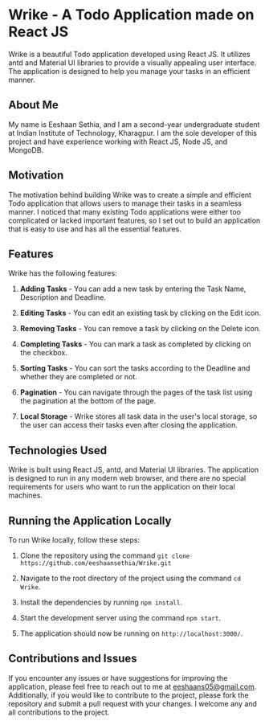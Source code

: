 # Wrike - A Todo Application made on React JS

Wrike is a beautiful Todo application developed using React JS. It utilizes antd and Material UI libraries to provide a visually appealing user interface. The application is designed to help you manage your tasks in an efficient manner.

## About Me

My name is Eeshaan Sethia, and I am a second-year undergraduate student at Indian Institute of Technology, Kharagpur. I am the sole developer of this project and have experience working with React JS, Node JS, and MongoDB.

## Motivation

The motivation behind building Wrike was to create a simple and efficient Todo application that allows users to manage their tasks in a seamless manner. I noticed that many existing Todo applications were either too complicated or lacked important features, so I set out to build an application that is easy to use and has all the essential features.

## Features

Wrike has the following features:

1. **Adding Tasks** - You can add a new task by entering the Task Name, Description and Deadline.

2. **Editing Tasks** - You can edit an existing task by clicking on the Edit icon.

3. **Removing Tasks** - You can remove a task by clicking on the Delete icon.

4. **Completing Tasks** - You can mark a task as completed by clicking on the checkbox.

5. **Sorting Tasks** - You can sort the tasks according to the Deadline and whether they are completed or not.

6. **Pagination** - You can navigate through the pages of the task list using the pagination at the bottom of the page.

7. **Local Storage** - Wrike stores all task data in the user's local storage, so the user can access their tasks even after closing the application.

## Technologies Used

Wrike is built using React JS, antd, and Material UI libraries. The application is designed to run in any modern web browser, and there are no special requirements for users who want to run the application on their local machines.

## Running the Application Locally

To run Wrike locally, follow these steps:

1. Clone the repository using the command `git clone https://github.com/eeshaansethia/Wrike.git`

2. Navigate to the root directory of the project using the command `cd Wrike`.

3. Install the dependencies by running `npm install`.

4. Start the development server using the command `npm start`.

5. The application should now be running on `http://localhost:3000/`.

## Contributions and Issues

If you encounter any issues or have suggestions for improving the application, please feel free to reach out to me at eeshaans05@gmail.com. Additionally, if you would like to contribute to the project, please fork the repository and submit a pull request with your changes. I welcome any and all contributions to the project.